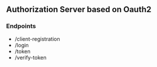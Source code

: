 ## Authorization Server based on Oauth2 ##

### Endpoints ###
- /client-registration
- /login
- /token
- /verify-token

